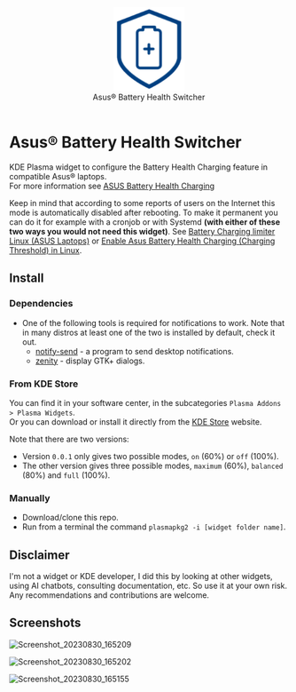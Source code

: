 <div align="center">
<picture>
  <source media="(prefers-color-scheme: dark)" srcset="logo.png">
  <img alt="Logo" src="logo.png" height="150px">
</picture>
<br>
Asus® Battery Health Switcher
</div>
<br>

# Asus® Battery Health Switcher
KDE Plasma widget to configure the Battery Health Charging feature in compatible Asus® laptops.  
For more information see [ASUS Battery Health Charging](https://www.asus.com/us/support/FAQ/1032726/)

Keep in mind that according to some reports of users on the Internet this mode is automatically disabled after rebooting. 
To make it permanent you can do it for example with a cronjob or with Systemd **(with either of these two ways you would not need this widget)**. See [Battery Charging limiter Linux (ASUS Laptops)](https://github.com/sreejithag/battery-charging-limiter-linux) or [Enable Asus Battery Health Charging (Charging Threshold) in Linux](https://www.youtube.com/watch?v=BacV_hvaXfU).

## Install

### Dependencies

- One of the following tools is required for notifications to work. Note that in many distros at least one of the two is installed by default, check it out.
  - [notify-send](https://www.commandlinux.com/man-page/man1/notify-send.1.html) - a program to send desktop notifications.
  - [zenity](https://www.commandlinux.com/man-page/man1/zenity.1.html) - display GTK+ dialogs.

### From KDE Store
You can find it in your software center, in the subcategories `Plasma Addons > Plasma Widgets`.  
Or you can download or install it directly from the [KDE Store](https://store.kde.org/p/2075212/) website.

Note that there are two versions:
- Version `0.0.1` only gives two possible modes, `on` (60%) or `off` (100%).
- The other version gives three possible modes, `maximum` (60%), `balanced` (80%) and `full` (100%).

### Manually
- Download/clone this repo.
- Run from a terminal the command `plasmapkg2 -i [widget folder name]`.

## Disclaimer
I'm not a widget or KDE developer, I did this by looking at other widgets, using AI chatbots, consulting documentation, etc. So use it at your own risk.
Any recommendations and contributions are welcome.

## Screenshots

![Screenshot_20230830_165209](https://github.com/enielrodriguez/asus-battery-health-switcher/assets/31964610/59805351-a326-42bb-b406-0857db47fa8c)

![Screenshot_20230830_165202](https://github.com/enielrodriguez/asus-battery-health-switcher/assets/31964610/a4268787-1065-4802-b82a-b5a4b29142ae)

![Screenshot_20230830_165155](https://github.com/enielrodriguez/asus-battery-health-switcher/assets/31964610/fa7148e2-d446-4651-9ed0-13889043abf5)

